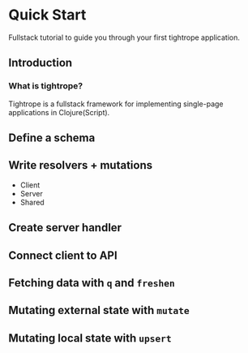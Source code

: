 # Quick Start

Fullstack tutorial to guide you through your first tightrope application.

## Introduction

### What is tightrope?

Tightrope is a fullstack framework for implementing single-page applications in Clojure(Script).

## Define a schema


## Write resolvers + mutations
  - Client
  - Server
  - Shared

## Create server handler
## Connect client to API
## Fetching data with `q` and `freshen`
## Mutating external state with `mutate`
## Mutating local state with `upsert`

[1]: https://www.apollographql.com
[2]: http://fulcro.fulcrologic.com
